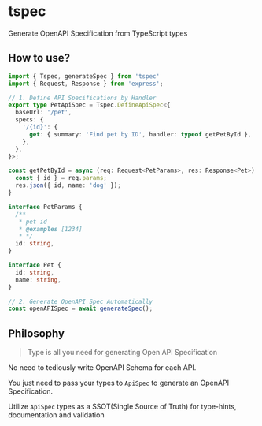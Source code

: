 # tspec
Generate OpenAPI Specification from TypeScript types

## How to use?
```ts
import { Tspec, generateSpec } from 'tspec'
import { Request, Response } from 'express';

// 1. Define API Specifications by Handler
export type PetApiSpec = Tspec.DefineApiSpec<{
  baseUrl: '/pet',
  specs: {
    '/{id}': {
      get: { summary: 'Find pet by ID', handler: typeof getPetById },
    },
  },
}>;

const getPetById = async (req: Request<PetParams>, res: Response<Pet>) => {
  const { id } = req.params;
  res.json({ id, name: 'dog' });
}

interface PetParams {
  /**
   * pet id
   * @examples [1234]
   * */
  id: string,
}

interface Pet {
  id: string,
  name: string,
}

// 2. Generate OpenAPI Spec Automatically
const openAPISpec = await generateSpec();
```

## Philosophy

> Type is all you need for generating Open API Specification
> 

No need to tediously write OpenAPI Schema for each API.

You just need to pass your types to `ApiSpec` to generate an OpenAPI Specification.

Utilize `ApiSpec` types as a SSOT(Single Source of Truth) for type-hints, documentation and validation


